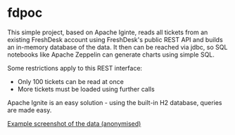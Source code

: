 # fdpoc

This simple project, based on Apache Iginte, reads all tickets from an existing FreshDesk account using FreshDesk's public REST API and builds an in-memory database of the data. It then can be reached via jdbc, so SQL notebooks like Apache Zeppelin can generate charts using simple SQL.

Some restrictions apply to this REST interface:
- Only 100 tickets can be read at once
- More tickets must be loaded using further calls

Apache Ignite is an easy solution - using the built-in H2 database, queries are made easy.

[Example screenshot of the data (anonymised)](https://photos.app.goo.gl/ZRSv9wF7wC5GfAJu8)
